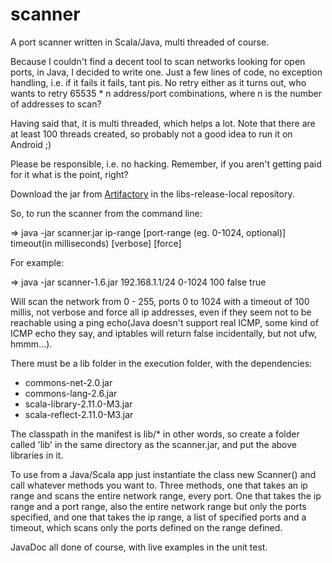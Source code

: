 scanner
=======

A port scanner written in Scala/Java, multi threaded of course.

Because I couldn't find a decent tool to scan networks looking for open ports, in Java, I decided to write one. Just a few lines of code, no exception handling, i.e. if it fails it fails, tant pis. No retry either as it turns out, who wants to retry 65535 * n address/port combinations, where n is the number of addresses to scan?

Having said that, it is multi threaded, which helps a lot. Note that there are at least 100 threads created, so 
probably not a good idea to run it on Android ;)

Please be responsible, i.e. no hacking. Remember, if you aren't getting paid for it what is the point, right?

Download the jar from [Artifactory](http://ikube.be/artifactory) in the libs-release-local repository.

So, to run the scanner from the command line:

=> java -jar scanner.jar ip-range [port-range (eg. 0-1024, optional)] timeout(in milliseconds) [verbose] [force]

For example:

=> java -jar scanner-1.6.jar 192.168.1.1/24 0-1024 100 false true

Will scan the network from 0 - 255, ports 0 to 1024 with a timeout of 100 millis, not verbose and force all ip addresses, even if they seem not to be reachable using a ping echo(Java doesn't support real ICMP, some kind of ICMP echo they say, and iptables will return false incidentally, but not ufw, hmmm...).

There must be a lib folder in the execution folder, with the dependencies:

* commons-net-2.0.jar
* commons-lang-2.6.jar
* scala-library-2.11.0-M3.jar
* scala-reflect-2.11.0-M3.jar
 
The classpath in the manifest is lib/* in other words, so create a folder called 'lib' in the same directory 
as the scanner.jar, and put the above libraries in it. 

To use from a Java/Scala app just instantiate the class new Scanner() and call whatever methods you want to. Three 
methods, one that takes an ip range and scans the entire network range, every port. One that takes the ip range and a 
port range, also the entire network range but only the ports specified, and one that takes the ip range, a list of 
specified ports and a timeout, which scans only the ports defined on the range defined.

JavaDoc all done of course, with live examples in the unit test.
